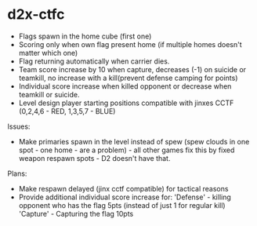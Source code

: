 # d2x-ctfc
- Flags spawn in the home cube (first one)
- Scoring only when own flag present home (if multiple homes doesn't matter which one)
- Flag returning automatically when carrier dies.
- Team score increase by 10 when capture, decreases (-1) on suicide or teamkill, no increase with a kill(prevent defense camping for points)
- Individual score increase when killed opponent or decrease when teamkill or suicide.
- Level design player starting positions compatible with jinxes CCTF (0,2,4,6 - RED, 1,3,5,7 - BLUE)

Issues:
- Make primaries spawn in the level instead of spew (spew clouds in one spot - one home - are a problem) - all other games fix this by fixed weapon respawn spots - D2 doesn't have that.

Plans:
- Make respawn delayed (jinx cctf compatible) for tactical reasons
- Provide additional individual score increase for:
'Defense' - killing opponent who has the flag 5pts (instead of just 1 for regular kill)
'Capture' - Capturing the flag 10pts
